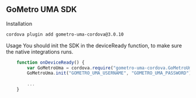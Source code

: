 ## GoMetro UMA SDK

Installation
```bash
cordova plugin add gometro-uma-cordova@3.0.10
```

Usage
You should init the SDK in the deviceReady function, to make sure the native integrations runs. 

```javascript
    function onDeviceReady() {
        var GoMetroUma = cordova.require("gometro-uma-cordova.GoMetroUma");
        GoMetroUma.init("GOMETRO_UMA_USERNAME", "GOMETRO_UMA_PASSWORD");
        
        ...
    }
```
